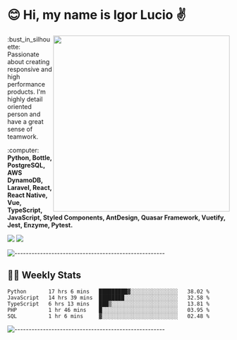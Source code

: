 # :blush: Hi, my name is Igor Lucio :v:

<img src="https://github-readme-stats.vercel.app/api?username=iguit0&show_icons=true&count_private=true&theme=tokyonight" min-width="400px" max-width="400px" width="400px" align="right" />

<p align="left"> 
  :bust_in_silhouette: Passionate about creating responsive and high performance products.
  I'm highly detail oriented person and have a great sense of teamwork.
</p>

<p align="left">
  :computer: <strong>Python, Bottle, PostgreSQL, AWS DynamoDB, Laravel, React, React Native, Vue, TypeScript, JavaScript, Styled Components, AntDesign, Quasar Framework, Vuetify, Jest, Enzyme, Pytest.</strong>
</p>

<p align="left">
  <a href="https://www.linkedin.com/in/igor-lucio-alves" target="_blank" rel="noopener noreferrer" alt="Linkedin">
  <img src="https://img.shields.io/badge/LinkedIn-0077B5?style=for-the-badge&logo=linkedin&logoColor=white" /></a>

  <a href="https://t.me/iguit0" target="_blank" rel="noopener noreferrer" alt="Telegram">
  <img src="https://img.shields.io/badge/Telegram-2CA5E0?style=for-the-badge&logo=telegram&logoColor=white" /></a>
</p>

![-----------------------------------------------------](https://raw.githubusercontent.com/andreasbm/readme/master/assets/lines/aqua.png)

## :man_technologist: Weekly Stats
<!--START_SECTION:waka-->
```text
Python       17 hrs 6 mins   █████████▓░░░░░░░░░░░░░░░   38.02 % 
JavaScript   14 hrs 39 mins  ████████░░░░░░░░░░░░░░░░░   32.58 % 
TypeScript   6 hrs 13 mins   ███▒░░░░░░░░░░░░░░░░░░░░░   13.81 % 
PHP          1 hr 46 mins    █░░░░░░░░░░░░░░░░░░░░░░░░   03.95 % 
SQL          1 hr 6 mins     ▓░░░░░░░░░░░░░░░░░░░░░░░░   02.48 % 
```
<!--END_SECTION:waka-->
![-----------------------------------------------------](https://raw.githubusercontent.com/andreasbm/readme/master/assets/lines/aqua.png)

